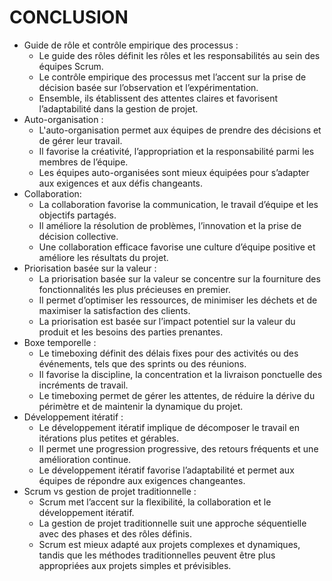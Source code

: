 # CONCLUSION


* Guide de rôle et contrôle empirique des processus :
  * Le guide des rôles définit les rôles et les responsabilités au sein des équipes Scrum.
  * Le contrôle empirique des processus met l’accent sur la prise de décision basée sur l’observation et l’expérimentation.
  * Ensemble, ils établissent des attentes claires et favorisent l’adaptabilité dans la gestion de projet.
* Auto-organisation :
  * L'auto-organisation permet aux équipes de prendre des décisions et de gérer leur travail.
  * Il favorise la créativité, l’appropriation et la responsabilité parmi les membres de l’équipe.
  * Les équipes auto-organisées sont mieux équipées pour s’adapter aux exigences et aux défis changeants.
* Collaboration:
  * La collaboration favorise la communication, le travail d’équipe et les objectifs partagés.
  * Il améliore la résolution de problèmes, l’innovation et la prise de décision collective.
  * Une collaboration efficace favorise une culture d’équipe positive et améliore les résultats du projet.
* Priorisation basée sur la valeur :
  * La priorisation basée sur la valeur se concentre sur la fourniture des fonctionnalités les plus précieuses en premier.
  * Il permet d’optimiser les ressources, de minimiser les déchets et de maximiser la satisfaction des clients.
  * La priorisation est basée sur l’impact potentiel sur la valeur du produit et les besoins des parties prenantes.
* Boxe temporelle :
  * Le timeboxing définit des délais fixes pour des activités ou des événements, tels que des sprints ou des réunions.
  * Il favorise la discipline, la concentration et la livraison ponctuelle des incréments de travail.
  * Le timeboxing permet de gérer les attentes, de réduire la dérive du périmètre et de maintenir la dynamique du projet.
* Développement itératif :
  * Le développement itératif implique de décomposer le travail en itérations plus petites et gérables.
  * Il permet une progression progressive, des retours fréquents et une amélioration continue.
  * Le développement itératif favorise l’adaptabilité et permet aux équipes de répondre aux exigences changeantes.
* Scrum vs gestion de projet traditionnelle :
  * Scrum met l’accent sur la flexibilité, la collaboration et le développement itératif.
  * La gestion de projet traditionnelle suit une approche séquentielle avec des phases et des rôles définis.
  * Scrum est mieux adapté aux projets complexes et dynamiques, tandis que les méthodes traditionnelles peuvent être plus appropriées aux projets simples et prévisibles.
